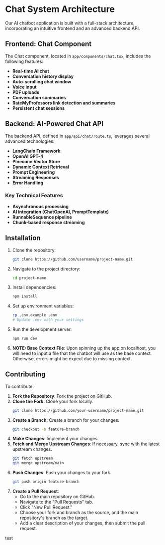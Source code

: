 # Chat System Architecture

Our AI chatbot application is built with a full-stack architecture, incorporating an intuitive frontend and an advanced backend API.

## Frontend: Chat Component

The Chat component, located in `app/components/chat.tsx`, includes the following features:

- **Real-time AI chat**
- **Conversation history display**
- **Auto-scrolling chat window**
- **Voice input**
- **PDF uploads**
- **Conversation summaries**
- **RateMyProfessors link detection and summaries**
- **Persistent chat sessions**

## Backend: AI-Powered Chat API

The backend API, defined in `app/api/chat/route.ts`, leverages several advanced technologies:

- **LangChain Framework**
- **OpenAI GPT-4**
- **Pinecone Vector Store**
- **Dynamic Context Retrieval**
- **Prompt Engineering**
- **Streaming Responses**
- **Error Handling**

### Key Technical Features

- **Asynchronous processing**
- **AI integration (ChatOpenAI, PromptTemplate)**
- **RunnableSequence pipeline**
- **Chunk-based response streaming**

## Installation

1. Clone the repository:
   ```bash
   git clone https://github.com/username/project-name.git
   ```
2. Navigate to the project directory:
   ```bash
   cd project-name
   ```
3. Install dependencies:
   ```bash
   npm install
   ```
4. Set up environment variables:
   ```bash
   cp .env.example .env
   # Update .env with your settings
   ```
5. Run the development server:
   ```bash
   npm run dev
   ```
6. **NOTE: Base Context File**: Upon spinning up the app on localhost, you will need to input a file that the chatbot will use as the base context. Otherwise, errors might be expect due to missing context.

## Contributing

To contribute:

1. **Fork the Repository**: Fork the project on GitHub.
2. **Clone the Fork**: Clone your fork locally.
   ```bash
   git clone https://github.com/your-username/project-name.git
   ```
3. **Create a Branch**: Create a branch for your changes.
   ```bash
   git checkout -b feature-branch
   ```
4. **Make Changes**: Implement your changes.
5. **Fetch and Merge Upstream Changes**: If necessary, sync with the latest upstream changes.
   ```bash
   git fetch upstream
   git merge upstream/main
   ```
6. **Push Changes**: Push your changes to your fork.
   ```bash
   git push origin feature-branch
   ```
7. **Create a Pull Request**:
   - Go to the main repository on GitHub.
   - Navigate to the "Pull Requests" tab.
   - Click "New Pull Request."
   - Choose your fork and branch as the source, and the main repository's branch as the target.
   - Add a clear description of your changes, then submit the pull request.

test